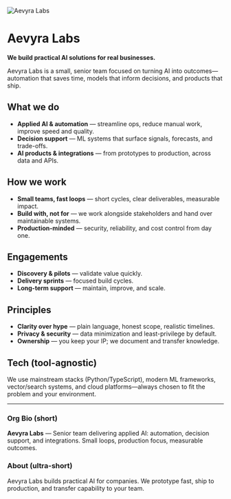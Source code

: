 ![Aevyra Labs](https://i.ibb.co/wNWqLZ13/Aevyra-Lab-comp.jpg)

# Aevyra Labs

**We build practical AI solutions for real businesses.**

Aevyra Labs is a small, senior team focused on turning AI into outcomes—automation that saves time, models that inform decisions, and products that ship.

## What we do
- **Applied AI & automation** — streamline ops, reduce manual work, improve speed and quality.  
- **Decision support** — ML systems that surface signals, forecasts, and trade-offs.  
- **AI products & integrations** — from prototypes to production, across data and APIs.

## How we work
- **Small teams, fast loops** — short cycles, clear deliverables, measurable impact.  
- **Build with, not for** — we work alongside stakeholders and hand over maintainable systems.  
- **Production-minded** — security, reliability, and cost control from day one.

## Engagements
- **Discovery & pilots** — validate value quickly.  
- **Delivery sprints** — focused build cycles.  
- **Long-term support** — maintain, improve, and scale.

## Principles
- **Clarity over hype** — plain language, honest scope, realistic timelines.  
- **Privacy & security** — data minimization and least-privilege by default.  
- **Ownership** — you keep your IP; we document and transfer knowledge.

## Tech (tool-agnostic)
We use mainstream stacks (Python/TypeScript), modern ML frameworks, vector/search systems, and cloud platforms—always chosen to fit the problem and your environment.

---

### Org Bio (short)
**Aevyra Labs** — Senior team delivering applied AI: automation, decision support, and integrations. Small loops, production focus, measurable outcomes.

### About (ultra-short)
Aevyra Labs builds practical AI for companies. We prototype fast, ship to production, and transfer capability to your team.
